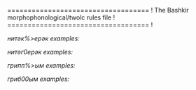 =================================== !
The Bashkir morphophonological/twolc rules file !
=================================== !











*нитәк%>ерәк examples:*

*нитәг0ерәк examples:*











*грипп%>ым examples:*

*гриб00ым examples:*


